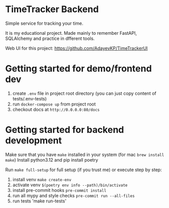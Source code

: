 # TimeTracker Backend

Simple service for tracking your time.

It is my educational project. Made mainly to remember FastAPI, SQLAlchemy and practice in dfferent tools.

Web UI for this project: https://github.com/AdayevKP/TimeTrackerUI

# Getting started for demo/frontend dev
1. create `.env` file in project root directory (you can just copy content of tests/.env-tests)
2. run `docker-compose up` from project root
3. checkout docs at `http://0.0.0.0:80/docs`

# Getting started for backend development
  Make sure that you have `make` installed in your system (for mac `brew install make`)
  Install python3.12 and pip install poetry
  
  Run `make full-setup` for full setup (if you trust me) or execute step by step:
1. install venv `make create-env`
2. activate venv `$(poetry env info --path)/bin/activate`
3. install pre-commit hooks `pre-commit install`
4. run all mypy and style checks `pre-commit run --all-files`
5. run tests 'make run-tests'
